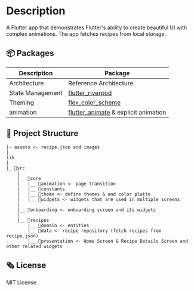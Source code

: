 # Description
A Flutter app that demonstrates Flutter's ability to create beautiful UI with complex animations.
The app fetches recipes from local storage.

## 📦 Packages 
| Description    |   Package |
| ---------| -------|
| Architecture | Reference Architecture|
| State Management | [flutter_riverpod](https://pub.dev/packages/flutter_riverpod)
| Theming | [flex_color_scheme](https://pub.dev/packages/flex_color_scheme) |
| animation | [flutter_animate](https://pub.dev/packages/flutter_animate) & explicit animation |

 
## 🩻 Project Structure  

```
|- assets <- recipe.json and images
|
lib
|
|_ 📁src
	|
	|__ 📁core
	|	|__ 📁animation <- page transition
	|	|__ 📁constants
	|	|__ 📁theme <- define themes & and color platte
	|	|__ 📁widgets <- widgets that are used in multiple screens
	|
    |__ 📁onboarding <- onboarding screen and its widgets
    |
    |__ 📁recipes 
        |__ 📁domain <- entities
        |__ 📁data <- recipe repository (fetch recipes from recipe.json)
        |__ 📁presentation <- Home Screen & Recipe Details Screen and other related widgets
```


## 🗞️ License
MIT License

